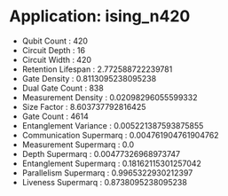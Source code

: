 # Application: ising_n420
- Qubit Count : 420
- Circuit Depth : 16
- Circuit Width : 420
- Retention Lifespan : 2.772588722239781
- Gate Density : 0.8113095238095238
- Dual Gate Count : 838
- Measurement Density : 0.02098296055599332
- Size Factor : 8.603737792816425
- Gate Count : 4614
- Entanglement Variance : 0.005221387593875855
- Communication Supermarq : 0.004761904761904762
- Measurement Supermarq : 0.0
- Depth Supermarq : 0.00477326968973747
- Entanglement Supermarq : 0.18162115301257042
- Parallelism Supermarq : 0.9965322930212397
- Liveness Supermarq : 0.8738095238095238
